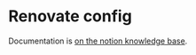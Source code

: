 # Renovate config

Documentation is [on the notion knowledge base](https://www.notion.so/Renovate-f455c421fc084ab38bf3145d243f7833).

